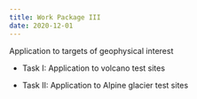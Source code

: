 ```yaml
---
title: Work Package III
date: 2020-12-01
---
```

Application to targets of geophysical interest 

  - Task I: Application to volcano test sites

  - Task II: Application to Alpine glacier test sites
